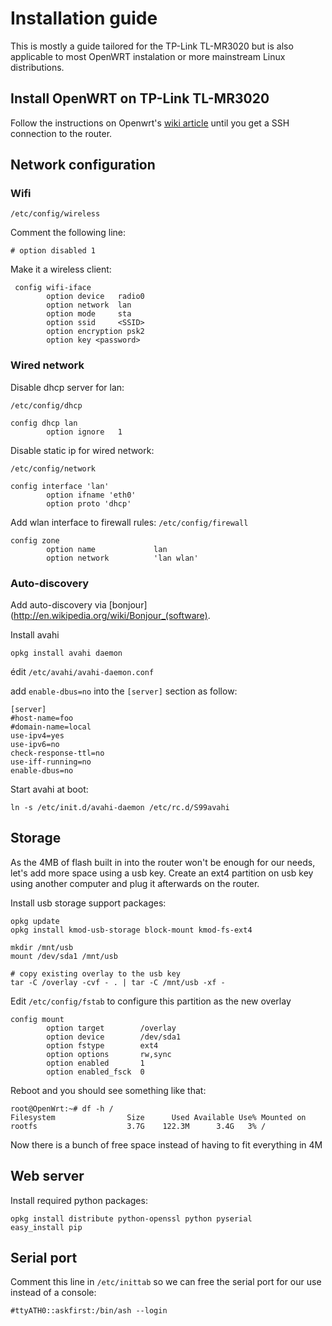 # Installation guide

This is mostly a guide tailored for the TP-Link TL-MR3020 but is also
applicable to most OpenWRT instalation or more mainstream Linux distributions.

## Install OpenWRT on TP-Link TL-MR3020

Follow the instructions on Openwrt's [wiki article](http://wiki.openwrt.org/toh/tp-link/tl-mr3020#installation) until you get a SSH connection to the router.

## Network configuration

### Wifi

`/etc/config/wireless`
 
Comment the following line:

    # option disabled 1               

Make it a wireless client:

     config wifi-iface
            option device   radio0
            option network  lan
            option mode     sta
            option ssid     <SSID> 
            option encryption psk2
            option key <password>
        
### Wired network

Disable dhcp server for lan: 

`/etc/config/dhcp`

    config dhcp lan
            option ignore   1        

Disable static ip for wired network:

`/etc/config/network`

    config interface 'lan'
            option ifname 'eth0'
            option proto 'dhcp'
    
Add wlan interface to firewall rules: `/etc/config/firewall`

    config zone
            option name             lan
            option network          'lan wlan'

### Auto-discovery

Add auto-discovery via [bonjour](http://en.wikipedia.org/wiki/Bonjour_(software).

Install avahi

    opkg install avahi daemon

édit `/etc/avahi/avahi-daemon.conf`

add `enable-dbus=no` into the `[server]` section as follow:

    [server]
    #host-name=foo
    #domain-name=local
    use-ipv4=yes
    use-ipv6=no
    check-response-ttl=no
    use-iff-running=no
    enable-dbus=no

Start avahi at boot: 

    ln -s /etc/init.d/avahi-daemon /etc/rc.d/S99avahi

## Storage
        
As the 4MB of flash built in into the router won't be enough for our needs,
let's add more space using a usb key.
Create an ext4 partition on usb key using another computer and plug it afterwards
on the router.

Install usb storage support packages:

    opkg update
    opkg install kmod-usb-storage block-mount kmod-fs-ext4

    mkdir /mnt/usb
    mount /dev/sda1 /mnt/usb

    # copy existing overlay to the usb key
    tar -C /overlay -cvf - . | tar -C /mnt/usb -xf -

Edit `/etc/config/fstab` to configure this partition as the new overlay

    config mount
            option target        /overlay
            option device        /dev/sda1
            option fstype        ext4
            option options       rw,sync
            option enabled       1
            option enabled_fsck  0
        
Reboot and you should see something like that:

    root@OpenWrt:~# df -h /
    Filesystem                Size      Used Available Use% Mounted on
    rootfs                    3.7G    122.3M      3.4G   3% /

Now there is a bunch of free space instead of having to fit everything in 4M

## Web server

Install required python packages:

    opkg install distribute python-openssl python pyserial
    easy_install pip

## Serial port

Comment this line in `/etc/inittab` so we can free the serial port for our use instead of a console:

    #ttyATH0::askfirst:/bin/ash --login
